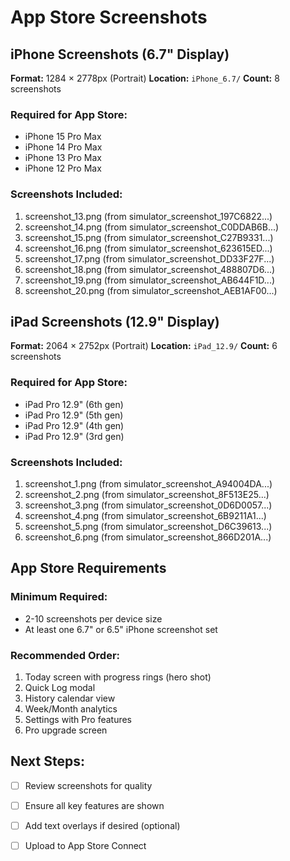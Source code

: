 # App Store Screenshots

## iPhone Screenshots (6.7" Display)

**Format:** 1284 × 2778px (Portrait)
**Location:** `iPhone_6.7/`
**Count:** 8 screenshots

### Required for App Store:
- iPhone 15 Pro Max
- iPhone 14 Pro Max
- iPhone 13 Pro Max
- iPhone 12 Pro Max

### Screenshots Included:
1. screenshot_13.png (from simulator_screenshot_197C6822...)
2. screenshot_14.png (from simulator_screenshot_C0DDAB6B...)
3. screenshot_15.png (from simulator_screenshot_C27B9331...)
4. screenshot_16.png (from simulator_screenshot_623615ED...)
5. screenshot_17.png (from simulator_screenshot_DD33F27F...)
6. screenshot_18.png (from simulator_screenshot_488807D6...)
7. screenshot_19.png (from simulator_screenshot_AB644F1D...)
8. screenshot_20.png (from simulator_screenshot_AEB1AF00...)

## iPad Screenshots (12.9" Display)

**Format:** 2064 × 2752px (Portrait)
**Location:** `iPad_12.9/`
**Count:** 6 screenshots

### Required for App Store:
- iPad Pro 12.9" (6th gen)
- iPad Pro 12.9" (5th gen)
- iPad Pro 12.9" (4th gen)
- iPad Pro 12.9" (3rd gen)

### Screenshots Included:
1. screenshot_1.png (from simulator_screenshot_A94004DA...)
2. screenshot_2.png (from simulator_screenshot_8F513E25...)
3. screenshot_3.png (from simulator_screenshot_0D6D0057...)
4. screenshot_4.png (from simulator_screenshot_6B9211A1...)
5. screenshot_5.png (from simulator_screenshot_D6C39613...)
6. screenshot_6.png (from simulator_screenshot_866D201A...)

## App Store Requirements

### Minimum Required:
- 2-10 screenshots per device size
- At least one 6.7" or 6.5" iPhone screenshot set

### Recommended Order:
1. Today screen with progress rings (hero shot)
2. Quick Log modal
3. History calendar view
4. Week/Month analytics
5. Settings with Pro features
6. Pro upgrade screen

## Next Steps:
- [ ] Review screenshots for quality
- [ ] Ensure all key features are shown
- [ ] Add text overlays if desired (optional)
- [ ] Upload to App Store Connect

